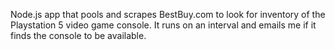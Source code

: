 Node.js app that pools and scrapes BestBuy.com to look for inventory of the Playstation 5 video game console. It runs on an interval and emails me if it finds the console to be available.
